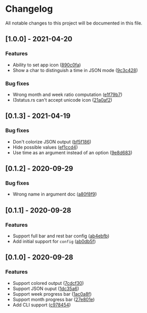 # Changelog

All notable changes to this project will be documented in this file.

## [1.0.0] - 2021-04-20

### Features
- Ability to set app icon ([890c0fa](890c0fa3bcdf0e4e80f68b79a59f0ce53e107907))
- Show a char to distinguish a time in JSON mode ([9c3c428](9c3c428a29b76cf30730495c4fcf8916ccb7895d))


### Bug fixes
- Wrong month and week ratio computation ([e1f79b7](e1f79b7ae3d29a0772daae001edcb67f84d756f8))
- I3status.rs can't accept unicode icon ([21a0af2](21a0af2dbe9fa7290300fffda0d8eccc677fba36))


## [0.1.3] - 2021-04-19

### Bug fixes
- Don't colorize JSON output ([bf5f186](bf5f1868d3d8d958e2f60353eaee5e292ad0046c))
- Hide possible values ([ef1ccd4](ef1ccd4c1407f87e0dbeeb51e7389fe5be96ccb5))
- Use time as an argument instead of an option ([9e8d683](9e8d68323d073bb113c9c7bc84d00c11ffe35002))


## [0.1.2] - 2020-09-29

### Bug fixes
- Wrong name in argument doc ([a80f8f9](a80f8f96067681d15b18a7e77dba9befa6138a36))


## [0.1.1] - 2020-09-28

### Features
- Support full bar and rest bar config ([ab4ebfb](ab4ebfbd79439c6d73eec5dcfa0d86ab31aa9614))
- Add initial support for `config` ([ab0db5f](ab0db5f8954b9f97d549c4915385e178919b6023))


## [0.1.0] - 2020-09-28

### Features
- Support colored output ([7cdcf30](7cdcf300304b9304ad631e3fe2d52aed245008f0))
- Support JSON ouput ([1dc35a6](1dc35a669b32659ff0cecd5c9c889b235b6781f5))
- Support week progress bar ([1ac0a8f](1ac0a8f23921afe15580025bcc545303d4d84d62))
- Support month progress bar ([27e801e](27e801e4506b27070a48a51985f3b8fbf212a82d))
- Add CLI support ([c978454](c978454e8521026c008af0b656895d96714319dc))


